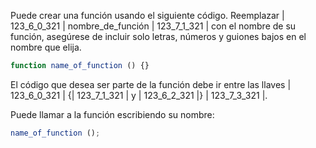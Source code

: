 Puede crear una función usando el siguiente código. Reemplazar | 123_6_0_321 | nombre_de_función | 123_7_1_321 | con el nombre de su función, asegúrese de incluir solo letras, números y guiones bajos en el nombre que elija.

```javascript
function name_of_function () {}
```

El código que desea ser parte de la función debe ir entre las llaves | 123_6_0_321 | {| 123_7_1_321 | y | 123_6_2_321 |} | 123_7_3_321 |.

Puede llamar a la función escribiendo su nombre:

```javascript
name_of_function ();
```